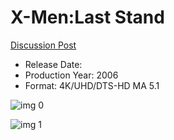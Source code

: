 # X-Men:Last Stand

[Discussion Post](https://www.avsforum.com/threads/bass-eq-for-filtered-movies.2995212/post-56861116)

* Release Date: 
* Production Year: 2006
* Format: 4K/UHD/DTS-HD MA 5.1

![img 0](https://i.imgur.com/vgvTfD8.jpg)

![img 1](https://i.imgur.com/iRMuT5F.jpg)

